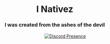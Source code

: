 <h1 align="center">I Nativez</h1>
<h3 align="center">I was created from the ashes of the devil</h3>

ㅤㅤㅤㅤㅤㅤㅤㅤㅤㅤㅤㅤㅤㅤㅤㅤㅤ[![Discord Presence](https://lanyard-profile-readme.vercel.app/api/920694548282347582)](https://discord.com/users/920694548282347582)
